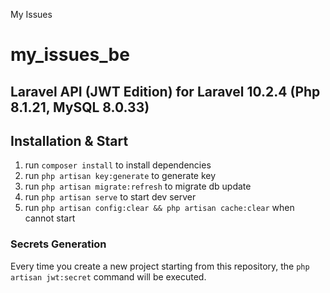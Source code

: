 My Issues

# my_issues_be

## Laravel API (JWT Edition) for Laravel 10.2.4 (Php 8.1.21, MySQL 8.0.33)

## Installation & Start

1. run `composer install` to install dependencies
2. run `php artisan key:generate` to generate key
3. run `php artisan migrate:refresh` to migrate db update
4. run `php artisan serve` to start dev server
5. run `php artisan config:clear && php artisan cache:clear` when cannot start

### Secrets Generation

Every time you create a new project starting from this repository, the `php artisan jwt:secret` command will be
executed.